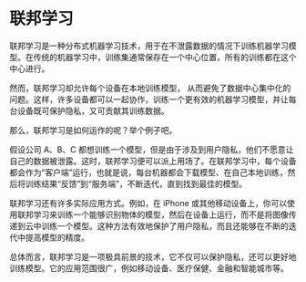 # 联邦学习

联邦学习是一种分布式机器学习技术，用于在不泄露数据的情况下训练机器学习模型。在传统的机器学习中，训练集通常保存在一个中心位置，所有的训练都在这个中心进行。

然而，联邦学习却允许每个设备在本地训练模型， 从而避免了数据中心集中化的问题。这样，许多设备都可以一起协作，训练一个更有效的机器学习模型，并让每台设备既可保护隐私，又可贡献其训练数据。

那么，联邦学习是如何运作的呢？举个例子吧。

假设公司 A、B、C 都想训练一个模型，但是由于涉及到用户隐私，他们不愿意让自己的数据被泄露。这时，联邦学习便可以派上用场了。在联邦学习中，每个设备都会作为“客户端”运行，也就是说，每台机器都会下载模型、在自己本地训练，然后将训练结果“反馈”到“服务端”，不断迭代，直到找到最佳的模型。

联邦学习还有许多实际应用方式。例如，在 iPhone 或其他移动设备上，你可以使用联邦学习来训练一个能够识别物体的模型，然后在设备上运行，而不是将图像传递到云中训练一个模型。这种方法有效地保护了用户隐私，而且还能够在不断的迭代中提高模型的精度。

总体而言，联邦学习是一项极具前景的技术，它不仅可以保护隐私，还可以更好地训练模型。它的应用范围很广，例如移动设备、医疗保健、金融和智能城市等。